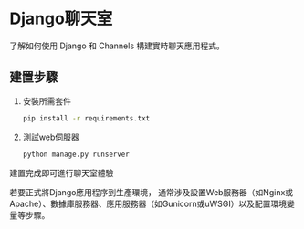 # Django聊天室

了解如何使用 Django 和 Channels 構建實時聊天應用程式。

## 建置步驟

1. 安裝所需套件
    
    ```bash
    pip install -r requirements.txt
    ```
    
2. 測試web伺服器
    
    ```bash
    python manage.py runserver
    ```
    

建置完成即可進行聊天室體驗


若要正式將Django應用程序到生產環境，
通常涉及設置Web服務器（如Nginx或Apache）、數據庫服務器、應用服務器（如Gunicorn或uWSGI）以及配置環境變量等步驟。
